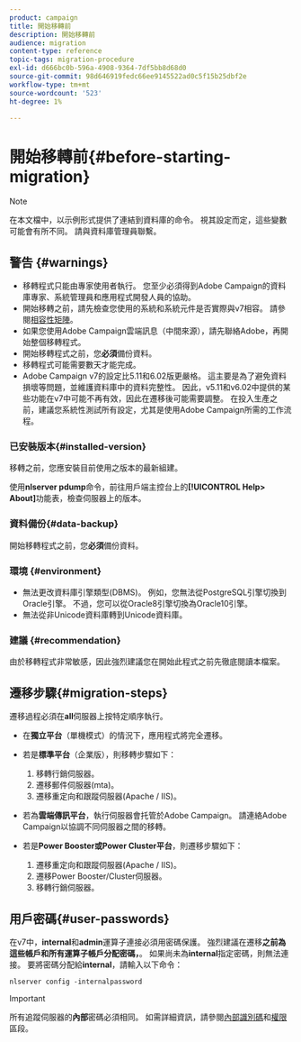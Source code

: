 ```yaml
---
product: campaign
title: 開始移轉前
description: 開始移轉前
audience: migration
content-type: reference
topic-tags: migration-procedure
exl-id: d666bc0b-596a-4908-9364-7df5bb8d68d0
source-git-commit: 98d646919fedc66ee9145522ad0c5f15b25dbf2e
workflow-type: tm+mt
source-wordcount: '523'
ht-degree: 1%

---
```


# 開始移轉前{#before-starting-migration}

>[!NOTE]
>
>在本文檔中，以示例形式提供了連結到資料庫的命令。 視其設定而定，這些變數可能會有所不同。 請與資料庫管理員聯繫。

## 警告 {#warnings}

* 移轉程式只能由專家使用者執行。 您至少必須得到Adobe Campaign的資料庫專家、系統管理員和應用程式開發人員的協助。
* 開始移轉之前，請先檢查您使用的系統和系統元件是否實際與v7相容。 請參閱[相容性矩陣](../../rn/using/compatibility-matrix.md)。
* 如果您使用Adobe Campaign雲端訊息（中間來源），請先聯絡Adobe，再開始整個移轉程式。
* 開始移轉程式之前，您&#x200B;**必須**&#x200B;備份資料。
* 移轉程式可能需要數天才能完成。
* Adobe Campaign v7的設定比5.11和6.02版更嚴格。 這主要是為了避免資料損壞等問題，並維護資料庫中的資料完整性。 因此，v5.11和v6.02中提供的某些功能在v7中可能不再有效，因此在遷移後可能需要調整。 在投入生產之前，建議您系統性測試所有設定，尤其是使用Adobe Campaign所需的工作流程。

### 已安裝版本{#installed-version}

移轉之前，您應安裝目前使用之版本的最新組建。

使用&#x200B;**nlserver pdump**&#x200B;命令，前往用戶端主控台上的&#x200B;**[!UICONTROL Help> About]**&#x200B;功能表，檢查伺服器上的版本。

### 資料備份{#data-backup}

開始移轉程式之前，您&#x200B;**必須**&#x200B;備份資料。

### 環境 {#environment}

* 無法更改資料庫引擎類型(DBMS)。 例如，您無法從PostgreSQL引擎切換到Oracle引擎。 不過，您可以從Oracle8引擎切換為Oracle10引擎。
* 無法從非Unicode資料庫轉到Unicode資料庫。

### 建議 {#recommendation}

由於移轉程式非常敏感，因此強烈建議您在開始此程式之前先徹底閱讀本檔案。

## 遷移步驟{#migration-steps}

遷移過程必須在&#x200B;**all**&#x200B;伺服器上按特定順序執行。

* 在&#x200B;**獨立平台**（單機模式）的情況下，應用程式將完全遷移。
* 若是&#x200B;**標準平台**（企業版），則移轉步驟如下：

   1. 移轉行銷伺服器。
   1. 遷移郵件伺服器(mta)。
   1. 遷移重定向和跟蹤伺服器(Apache / IIS)。

* 若為&#x200B;**雲端傳訊平台**，執行伺服器會托管於Adobe Campaign。 請連絡Adobe Campaign以協調不同伺服器之間的移轉。
* 若是&#x200B;**Power Booster或Power Cluster平台**，則遷移步驟如下：

   1. 遷移重定向和跟蹤伺服器(Apache / IIS)。
   1. 遷移Power Booster/Cluster伺服器。
   1. 移轉行銷伺服器。

## 用戶密碼{#user-passwords}

在v7中，**internal**&#x200B;和&#x200B;**admin**&#x200B;運算子連接必須用密碼保護。 強烈建議在遷移&#x200B;**之前為這些帳戶和所有運算子帳戶分配密碼，**。 如果尚未為&#x200B;**internal**&#x200B;指定密碼，則無法連接。 要將密碼分配給&#x200B;**internal**，請輸入以下命令：

```
nlserver config -internalpassword
```

>[!IMPORTANT]
>
>所有追蹤伺服器的&#x200B;**內部**&#x200B;密碼必須相同。 如需詳細資訊，請參閱[內部識別碼](../../installation/using/configuring-campaign-server.md#internal-identifier)和[權限](../../platform/using/access-management.md)區段。
